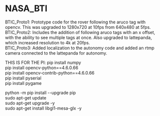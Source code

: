 # NASA_BTI

BTIC_Proto1: Prototype code for the rover following the aruco tag with opencv. This was upgraded to 1280x720 at 10fps from 640x480 at 5fps.\
BTIC_Proto2: Includes the addition of following aruco tags with an x offset, with the ability to see multiple tags at once. Also upgraded to lattepanda, which increased resolution to 4k at 20fps.\
BTIC_Proto3: Added localization to the autonomy code and added an rtmp camera connected to the lattepanda for autonomy.

THIS IS FOR THE PI:
pip install numpy\
pip install opencv-python==4.6.0.66\
pip install opencv-contrib-python==4.6.0.66\
pip install pyserial\
pip install pygame

python -m pip install --upgrade pip\
sudo apt-get update\
sudo apt-get upgrade -y\
sudo apt-get install libgl1-mesa-glx -y
